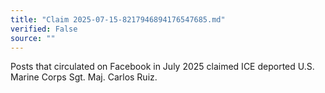 ```yaml
---
title: "Claim 2025-07-15-8217946894176547685.md"
verified: False
source: ""
---
```


Posts that circulated on Facebook in July 2025 claimed ICE deported U.S. Marine Corps Sgt. Maj. Carlos Ruiz.
